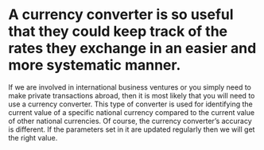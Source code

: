 # A currency converter is so useful that they could keep track of the rates they exchange in an easier and more systematic manner.
If we are involved in international business ventures or you simply need to make private transactions abroad, then it is most likely that you will need to use a currency converter. This type of converter is used for identifying the current value of a specific national currency compared to the current value of other national currencies. Of course, the currency converter’s  accuracy is different. If the parameters set in it are updated regularly then we will get the right value.

